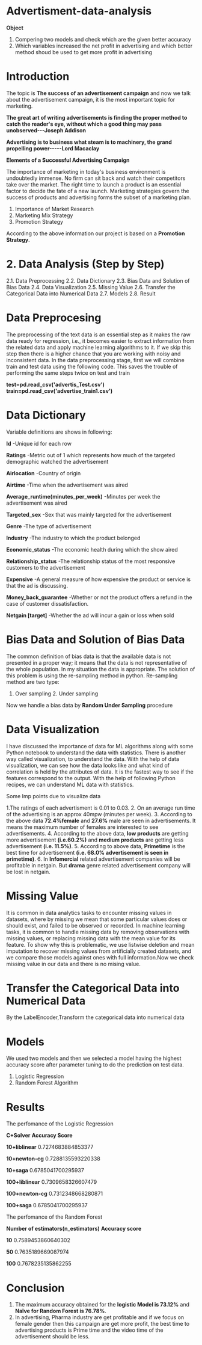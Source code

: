 # Advertisment-data-analysis

**Object**
1. Compering two models and check which are the given better accuracy
2. Which variables increased the net profit in advertising and which better method shoud be used to get more profit in advertising

# Introduction

The topic is **The success of an advertisement campaign** and now we talk about the advertisement campaign, it is the most important topic for marketing.

**The great art of writing advertisements is finding the proper method to catch the reader's eye, without which a good thing may pass unobserved---Joseph Addison**

**Advertising is to business what steam is to machinery, the grand propelling power-----Lord Macaclay**

**Elements of a Successful Advertising Campaign**

The importance of marketing in today's business environment is undoubtedly immense. No firm can sit back and watch their competitors take over the market. The right time to launch a product is an essential factor to decide the fate of a new launch. Marketing strategies govern the success of products and advertising forms the subset of a marketing plan.
1. Importance of Market Research
2. Marketing Mix Strategy
3. Promotion Strategy

According to the above information our project is based on a **Promotion Strategy**.

# 2. Data Analysis (Step by Step)

  2.1. Data Preprocessing
	2.2. Data Dictionary
	2.3. Bias Data and Solution of Bias Data
	2.4. Data Visualization 
	2.5. Missing Value
	2.6. Transfer the Categorical Data into Numerical Data 
	2.7. Models
	2.8. Result
  
 # Data Preprocesing
 
The preprocessing of the text data is an essential step as it makes the raw data ready for regression, i.e., it becomes easier to extract information from the related data and 
apply machine learning algorithms to it. If we skip this step then there is a higher chance that you are working with noisy and inconsistent data.
In the data preprocessing stage, first we will combine train and test data using the following code. This saves the trouble of performing the same steps twice on test and train

**test=pd.read_csv('advertis_Test.csv')**
**train=pd.read_csv('advertise_train1.csv')**

# Data Dictionary

Variable definitions are shows in following:

**Id** -Unique id for each row

**Ratings** -Metric out of 1 which represents how much of the targeted demographic watched the advertisement

**Airlocation** -Country of origin

**Airtime** -Time when the advertisement was aired

**Average_runtime(minutes_per_week)** -Minutes per week the advertisement was aired

**Targeted_sex** -Sex that was mainly targeted for the advertisement

**Genre** -The type of advertisement

**Industry** -The industry to which the product belonged

**Economic_status** -The economic health during which the show aired

**Relationship_status** -The relationship status of the most responsive customers to the advertisement

**Expensive** -A general measure of how expensive the product or service is that the ad is discussing.

**Money_back_guarantee** -Whether or not the product offers a refund in the case of customer dissatisfaction.

**Netgain [target]** -Whether the ad will incur a gain or loss when sold

# Bias Data and Solution of Bias Data

The common definition of bias data is that the available data is not presented in a proper way; it means that the data is not representative of the whole population. In my situation the data is appropriate.
The solution of this problem is using the re-sampling method in python. Re-sampling method are two type:
1. Over sampling						2. Under sampling

Now we handle a bias data by **Random Under Sampling** procedure

# Data Visualization 

I have discussed the importance of data for ML algorithms along with some Python notebook to understand the data with statistics. There is another way called visualization, to understand the data. With the help of data visualization, we can see how the data looks like and what kind of correlation is held by the attributes of data. It is the fastest way to see if the features correspond to the output. With the help of following Python recipes, we can understand ML data with statistics.

Some Imp points due to visualize data

1.The ratings of each advertisment is 0.01 to 0.03.
2. On an average run time of the advertising is an approx 40mpw (minutes per week).
3.  According to the above data **72.4%female** and **27.6%** male are seen in advertisements. It means the maximum number of females are interested to see advertisements.
4.  According to the above data, **low products** are getting more advertisement **(i.e.60.2%)** and **medium products** are getting less advertisement **(i.e. 11.5%)**.
5.  According to above data, **Primetime** is the best time for advertisement **(i.e. 68.0% advertisement is seen in primetime)**.
6.  In **Infomercial** related advertisement companies will be profitable in netgain. But **drama** genre related advertisement company will be lost in netgain.

# Missing Value

It is common in data analytics tasks to encounter missing values in datasets, where by missing we mean that some particular values does or should exist, and failed to be observed or recorded. In machine learning tasks, it is common to handle missing data by removing observations with missing values, or replacing missing data with the mean value for its feature. To show why this is problematic, we use listwise deletion and mean imputation to recover missing values from artificially created datasets, and we compare those models against ones with full information.Now we check missing value in our data and there is no mising value.

# Transfer the Categorical Data into Numerical Data 

By the LabelEncoder,Transform the categorical data into numerical data

# Models

We used two models and then we selected a model having the highest accuracy score after parameter tuning to do the prediction on test data.
1. Logistic Regression
2. Random Forest Algorithm

# Results

The perfomance of the Logistic Regression

**C+Solver**			**Accuracy Score**

**10+liblinear**		0.7274683884853377

**10+newton-cg**		0.7288135593220338

**10+saga**			0.6785041700295937

**100+liblinear**		0.7309658326607479

**100+newton-cg**		0.7312348668280871

**100+saga**			0.6785041700295937

The perfomance of the Random Forest

**Number of estimators(n_estimators)**		**Accuracy score**

**10**						0.7589453860640302

**50**						0.7635189669087974

**100**						0.7678235135862255

# Conclusion

1.  The maximum accuracy obtained for the **logistic Model is 73.12%** and **Naïve for Random Forest is 76.78%**. 
2. In advertising, Pharma industry are get profitable and if we focus on female gender then this campaign are get more profit, the best time to advertising products is Prime time and the video time of the advertisement should be less.




